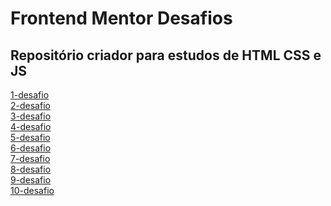 <h1>Frontend Mentor Desafios</h1>
<h2>Repositório criador para estudos de HTML CSS e JS </h2>
<a href="https://bessadeev.github.io/front-end-mentor-challenges-solved/nft-preview-card-component-main">1-desafio</a> <br>
<a href="https://bessadeev.github.io/front-end-mentor-challenges-solved/order-summary-component-main/">2-desafio</a> <br>
<a href="https://bessadeev.github.io/front-end-mentor-challenges-solved/">3-desafio</a> <br>
<a href="https://bessadeev.github.io/front-end-mentor-challenges-solved/">4-desafio</a> <br>
<a href="https://bessadeev.github.io/front-end-mentor-challenges-solved/">5-desafio</a> <br>
<a href="https://bessadeev.github.io/front-end-mentor-challenges-solved/">6-desafio</a> <br>
<a href="https://bessadeev.github.io/front-end-mentor-challenges-solved/">7-desafio</a> <br>
<a href="https://bessadeev.github.io/front-end-mentor-challenges-solved/">8-desafio</a> <br>
<a href="https://bessadeev.github.io/front-end-mentor-challenges-solved/">9-desafio</a> <br>
<a href="https://bessadeev.github.io/front-end-mentor-challenges-solved/">10-desafio</a> <br>
